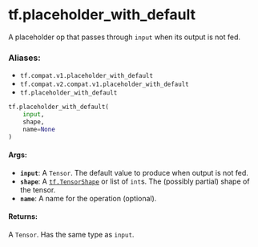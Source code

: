 <div itemscope itemtype="http://developers.google.com/ReferenceObject">
<meta itemprop="name" content="tf.placeholder_with_default" />
<meta itemprop="path" content="Stable" />
</div>

# tf.placeholder_with_default

A placeholder op that passes through `input` when its output is not fed.

### Aliases:

* `tf.compat.v1.placeholder_with_default`
* `tf.compat.v2.compat.v1.placeholder_with_default`
* `tf.placeholder_with_default`

``` python
tf.placeholder_with_default(
    input,
    shape,
    name=None
)
```

<!-- Placeholder for "Used in" -->


#### Args:


* <b>`input`</b>: A `Tensor`. The default value to produce when output is not fed.
* <b>`shape`</b>: A <a href="../tf/TensorShape.md"><code>tf.TensorShape</code></a> or list of `int`s. The (possibly partial) shape of
  the tensor.
* <b>`name`</b>: A name for the operation (optional).


#### Returns:

A `Tensor`. Has the same type as `input`.
